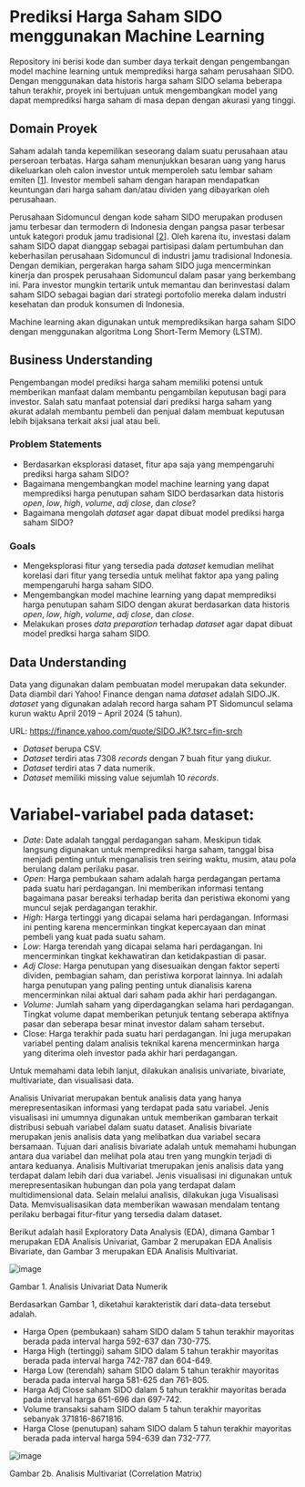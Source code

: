 # Prediksi Harga Saham SIDO menggunakan Machine Learning
Repository ini berisi kode dan sumber daya terkait dengan pengembangan model machine learning untuk memprediksi harga saham perusahaan SIDO. Dengan menggunakan data historis harga saham SIDO selama beberapa tahun terakhir, proyek ini bertujuan untuk mengembangkan model yang dapat memprediksi harga saham di masa depan dengan akurasi yang tinggi.

## Domain Proyek
Saham adalah tanda kepemilikan seseorang dalam suatu perusahaan atau perseroan terbatas. Harga saham menunjukkan besaran uang yang harus dikeluarkan oleh calon investor untuk memperoleh satu lembar saham emiten [[1](https://www.researchgate.net/publication/366715917_Pengaruh_Dividen_Terhadap_Harga_Saham_Pada_Bursa_Efek_Indonesia_Periode_Tahun_2018-2020)]. Investor membeli saham dengan harapan mendapatkan keuntungan dari harga saham dan/atau dividen yang dibayarkan oleh perusahaan.

Perusahaan Sidomuncul dengan kode saham SIDO merupakan produsen jamu terbesar dan termodern di Indonesia dengan pangsa pasar terbesar untuk kategori produk jamu tradisional [[2](https://investor.sidomuncul.co.id/id/home.html)]. Oleh karena itu, investasi dalam saham SIDO dapat dianggap sebagai partisipasi dalam pertumbuhan dan keberhasilan perusahaan Sidomuncul di industri jamu tradisional Indonesia. Dengan demikian, pergerakan harga saham SIDO juga mencerminkan kinerja dan prospek perusahaan Sidomuncul dalam pasar yang berkembang ini. Para investor mungkin tertarik untuk memantau dan berinvestasi dalam saham SIDO sebagai bagian dari strategi portofolio mereka dalam industri kesehatan dan produk konsumen di Indonesia. 

Machine learning akan digunakan untuk memprediksikan harga saham SIDO dengan menggunakan algoritma Long Short-Term Memory (LSTM). 

## Business Understanding
Pengembangan model prediksi harga saham memiliki potensi untuk memberikan manfaat dalam membantu pengambilan keputusan bagi para investor. Salah satu manfaat potensial dari prediksi harga saham yang akurat adalah membantu pembeli dan penjual dalam membuat keputusan lebih bijaksana terkait aksi jual atau beli.

### Problem Statements
- Berdasarkan eksplorasi dataset, fitur apa saja yang mempengaruhi prediksi harga saham SIDO?
- Bagaimana mengembangkan model machine learning yang dapat memprediksi harga penutupan saham SIDO berdasarkan data historis *open*, *low*, *high*, *volume*, *adj close*, dan *close*? 
- Bagaimana mengolah *dataset* agar dapat dibuat model prediksi harga saham SIDO?

### Goals
- Mengeksplorasi fitur yang tersedia pada *dataset* kemudian melihat korelasi dari fitur yang tersedia untuk melihat faktor apa yang paling mempengaruhi harga saham SIDO.
- Mengembangkan model machine learning yang dapat memprediksi harga penutupan saham SIDO dengan akurat berdasarkan data historis *open*, *low*, *high*, *volume*, *adj close*, dan *close*.
- Melakukan proses *data preparation* terhadap *dataset* agar dapat dibuat model predksi harga saham SIDO.

## Data Understanding
Data yang digunakan dalam pembuatan model merupakan data sekunder. Data diambil dari Yahoo! Finance dengan nama *dataset* adalah SIDO.JK. *dataset* yang digunakan adalah record harga saham PT Sidomuncul selama kurun waktu April 2019 – April 2024 (5 tahun).

URL: https://finance.yahoo.com/quote/SIDO.JK?.tsrc=fin-srch

-	*Dataset* berupa CSV.
-	*Dataset* terdiri atas 7308 *records* dengan 7 buah fitur yang diukur.
-	*Dataset* terdiri atas 7 data numerik.
-	*Dataset* memiliki missing value sejumlah 10 *records*.

# Variabel-variabel pada dataset:
-	_Date_: Date adalah tanggal perdagangan saham. Meskipun tidak langsung digunakan untuk memprediksi harga saham, tanggal bisa menjadi penting untuk menganalisis tren seiring waktu, musim, atau pola berulang dalam perilaku pasar.
-	_Open_: Harga pembukaan saham adalah harga perdagangan pertama pada suatu hari perdagangan. Ini memberikan informasi tentang bagaimana pasar bereaksi terhadap berita dan peristiwa ekonomi yang muncul sejak perdagangan terakhir.
-	_High_: Harga tertinggi yang dicapai selama hari perdagangan. Informasi ini penting karena mencerminkan tingkat kepercayaan dan minat pembeli yang kuat pada suatu saham.
-	_Low_: Harga terendah yang dicapai selama hari perdagangan. Ini mencerminkan tingkat kekhawatiran dan ketidakpastian di pasar.
-	_Adj Close_: Harga penutupan yang disesuaikan dengan faktor seperti dividen, pembagian saham, dan peristiwa korporat lainnya. Ini adalah harga penutupan yang paling penting untuk dianalisis karena mencerminkan nilai aktual dari saham pada akhir hari perdagangan.
-	_Volume_: Jumlah saham yang diperdagangkan selama hari perdagangan. Tingkat volume dapat memberikan petunjuk tentang seberapa aktifnya pasar dan seberapa besar minat investor dalam saham tersebut.
-	Close: Harga terakhir pada suatu hari perdagangan. Ini juga merupakan variabel penting dalam analisis teknikal karena mencerminkan harga yang diterima oleh investor pada akhir hari perdagangan.

Untuk memahami data lebih lanjut, dilakukan analisis univariate, bivariate, multivariate, dan visualisasi data.

Analisis Univariat merupakan bentuk analisis data yang hanya merepresentasikan informasi yang terdapat pada satu variabel. Jenis visualisasi ini umumnya digunakan untuk memberikan gambaran terkait distribusi sebuah variabel dalam suatu dataset. Analisis bivariate merupakan jenis analisis data yang melibatkan dua variabel secara bersamaan. Tujuan dari analisis bivariate adalah untuk memahami hubungan antara dua variabel dan melihat pola atau tren yang mungkin terjadi di antara keduanya. Analisis Multivariat tmerupakan jenis analisis data yang terdapat dalam lebih dari dua variabel. Jenis visualisasi ini digunakan untuk merepresentasikan hubungan dan pola yang terdapat dalam multidimensional data. Selain melalui analisis, dilakukan juga Visualisasi Data. Memvisualisasikan data memberikan wawasan mendalam tentang perilaku berbagai fitur-fitur yang tersedia dalam dataset.

Berikut adalah hasil Exploratory Data Analysis (EDA), dimana Gambar 1 merupakan EDA Analisis Univariat, Gambar 2 merupakan EDA Analisis Bivariate, dan Gambar 3 merupakan EDA Analisis Multivariat.

![image](https://github.com/LuisaInsani/Predicting-SIDO-Stock-Prices-using-Machine-Learning/assets/160982894/16767a36-da4f-4c37-a856-d17b7dc613fc)

Gambar 1. Analisis Univariat Data Numerik

Berdasarkan Gambar 1, diketahui karakteristik dari data-data tersebut adalah.
- Harga Open (pembukaan) saham SIDO dalam 5 tahun terakhir mayoritas berada pada interval harga 592-637 dan 730-775.
- Harga High (tertinggi) saham SIDO dalam 5 tahun terakhir mayoritas berada pada interval harga 742-787 dan 604-649.
- Harga Low (terendah) saham SIDO dalam 5 tahun terakhir mayoritas berada pada interval harga 581-625 dan 761-805.
- Harga Adj Close saham SIDO dalam 5 tahun terakhir mayoritas berada pada interval harga 651-696 dan 697-742.
- Volume transaksi saham SIDO dalam 5 tahun terakhir mayoritas sebanyak 371816-8671816.
- Harga Close (penutupan) saham SIDO dalam 5 tahun terakhir mayoritas berada pada interval harga 594-639 dan 732-777.

![image](https://github.com/LuisaInsani/Predicting-SIDO-Stock-Prices-using-Machine-Learning/assets/160982894/0bc3878d-a334-4d65-85f4-d179560b9188)

Gambar 2b. Analisis Multivariat (Correlation Matrix)
